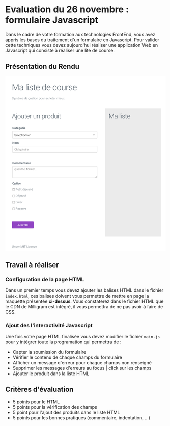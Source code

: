 # Evaluation du 26 novembre : formulaire Javascript

Dans le cadre de votre formation aux technologies FrontEnd, vous avez appris les bases du traitement d'un formulaire en Javascript. Pour valider cette techniques vous devez aujourd'hui réaliser une application Web en Javascript qui consiste à réaliser une lite de course.

## Présentation du Rendu

![](eval_26_novembre/img/ecran.png)

## Travail à réaliser

### Configuration de la page HTML

Dans un premier temps vous devez ajouter les balises HTML dans le fichier `index.html`, ces balises doivent vous permettre de mettre en page la maquette présentée __ci-dessus__. Vous constaterez dans le fichier HTML que le CDN de Milligram est intégré, il vous permettra de ne pas avoir à faire de CSS.

### Ajout des l'interactivité Javascript

Une fois votre page HTML finalisée vous devez modifier le fichier `main.js` pour y intégrer toute la programation qui permettra de :

- Capter la soumission du formulaire
- Vérifier le contenu de chaque champs du formulaire
- Afficher un message d'erreur pour chaque champs non renseigné
- Supprimer les messages d'erreurs au focus | click sur les champs
- Ajouter le produit dans la liste HTML

## Critères d'évaluation

- 5 points pour le HTML
- 5 points pour la vérification des champs
- 5 point pour l'ajout des produits dans le liste HTML
- 5 points pour les bonnes pratiques (commentaire, indentation, ...)